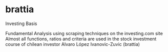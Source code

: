 # brattia
Investing Basis

Fundamental Analysis using scraping techniques on the investing.com site
Almost all functions, ratios and criteria are used in the stock investment course of chilean investor Alvaro López Ivanovic-Zuvic (brattia)

